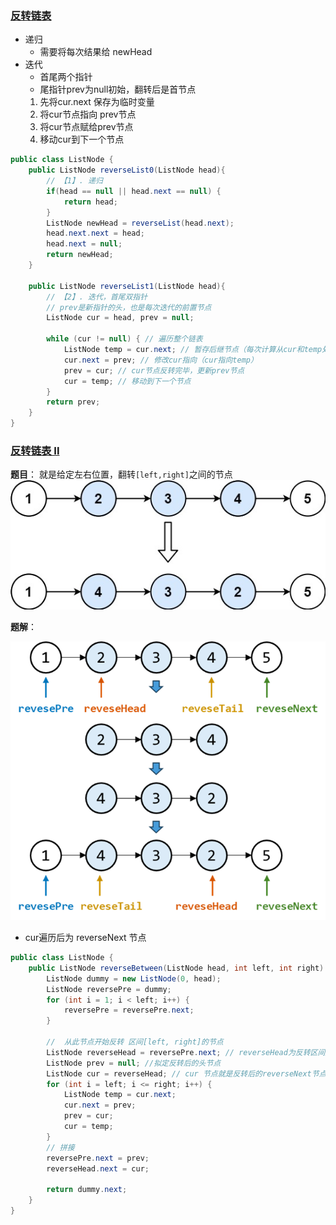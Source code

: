 
### [反转链表]([https://leetcode.cn/problems/fan-zhuan-lian-biao-lcof/](https://leetcode.cn/problems/reverse-linked-list/solutions/2361282/206-fan-zhuan-lian-biao-shuang-zhi-zhen-r1jel/))
- 递归
  - 需要将每次结果给 newHead
- 迭代
  - 首尾两个指针
  - 尾指针prev为null初始，翻转后是首节点
  1. 先将cur.next 保存为临时变量
  2. 将cur节点指向 prev节点
  3. 将cur节点赋给prev节点
  4. 移动cur到下一个节点
```java
public class ListNode {
    public ListNode reverseList0(ListNode head){
        // 【1】. 递归
        if(head == null || head.next == null) {
            return head;
        }
        ListNode newHead = reverseList(head.next);
        head.next.next = head;
        head.next = null;
        return newHead;
    }

    public ListNode reverseList1(ListNode head){
        // 【2】. 迭代，首尾双指针
        // prev是新指针的头，也是每次迭代的前置节点
        ListNode cur = head, prev = null;

        while (cur != null) { // 遍历整个链表
            ListNode temp = cur.next; // 暂存后继节点（每次计算从cur和temp处断开）
            cur.next = prev; // 修改cur指向（cur指向temp）
            prev = cur; // cur节点反转完毕，更新prev节点
            cur = temp; // 移动到下一个节点
        }
        return prev;
    }
}
```

### [反转链表 II](https://leetcode.cn/problems/reverse-linked-list-ii/)
**题目**： 就是给定左右位置，翻转`[left,right]`之间的节点<br>
![img.png](src/reverse_node.png)

**题解**：

![img.png](src/reverse_node2.png)
- cur遍历后为 reverseNext 节点
```java
public class ListNode {
    public ListNode reverseBetween(ListNode head, int left, int right) {
        ListNode dummy = new ListNode(0, head);
        ListNode reversePre = dummy;
        for (int i = 1; i < left; i++) {
            reversePre = reversePre.next;
        }

        //  从此节点开始反转 区间[left, right]的节点
        ListNode reverseHead = reversePre.next; // reverseHead为反转区间后tail节点
        ListNode prev = null; //拟定反转后的头节点
        ListNode cur = reverseHead; // cur 节点就是反转后的reverseNext节点
        for (int i = left; i <= right; i++) {
            ListNode temp = cur.next;
            cur.next = prev;
            prev = cur;
            cur = temp;
        }
        // 拼接
        reversePre.next = prev;
        reverseHead.next = cur;

        return dummy.next;
    }
}
```

